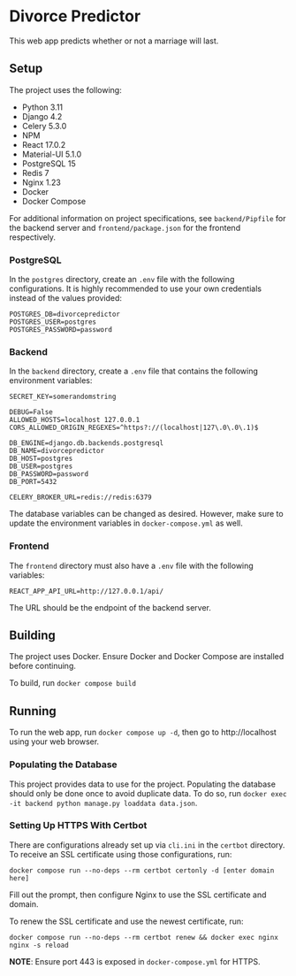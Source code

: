 # Divorce Predictor
This web app predicts whether or not a marriage will last.

## Setup
The project uses the following:
- Python 3.11
- Django 4.2
- Celery 5.3.0
- NPM
- React 17.0.2
- Material-UI 5.1.0
- PostgreSQL 15
- Redis 7
- Nginx 1.23
- Docker
- Docker Compose

For additional information on project specifications, see 
```backend/Pipfile``` for the backend server and 
```frontend/package.json``` for the frontend respectively.

### PostgreSQL
In the `postgres` directory, create an `.env` file with the following
configurations. It is highly recommended to use your own credentials
instead of the values provided:
```
POSTGRES_DB=divorcepredictor
POSTGRES_USER=postgres
POSTGRES_PASSWORD=password
```

### Backend
In the ```backend``` directory, create a ```.env``` file 
that contains the following environment variables:
```
SECRET_KEY=somerandomstring

DEBUG=False
ALLOWED_HOSTS=localhost 127.0.0.1
CORS_ALLOWED_ORIGIN_REGEXES=^https?://(localhost|127\.0\.0\.1)$

DB_ENGINE=django.db.backends.postgresql
DB_NAME=divorcepredictor
DB_HOST=postgres
DB_USER=postgres
DB_PASSWORD=password
DB_PORT=5432

CELERY_BROKER_URL=redis://redis:6379
```
The database variables can be changed as desired. 
However, make sure to update the environment variables in 
```docker-compose.yml``` as well.

### Frontend
The ```frontend``` directory must also have a ```.env``` file 
with the following variables:
```
REACT_APP_API_URL=http://127.0.0.1/api/
```
The URL should be the endpoint of the backend server.

## Building
The project uses Docker. Ensure Docker and Docker Compose are installed 
before continuing.

To build, run ```docker compose build```

## Running
To run the web app, run ```docker compose up -d```, then 
go to http://localhost using your web browser.

### Populating the Database
This project provides data to use for the project.
Populating the database should only be done once to avoid duplicate data. 
To do so, run ```docker exec -it backend python manage.py loaddata data.json```.

### Setting Up HTTPS With Certbot
There are configurations already set up via `cli.ini` in the `certbot` directory.
To receive an SSL certificate using those configurations, run:
```
docker compose run --no-deps --rm certbot certonly -d [enter domain here]
```

Fill out the prompt, then configure Nginx to use the SSL certificate and domain.

To renew the SSL certificate and use the newest certificate, run:
```
docker compose run --no-deps --rm certbot renew && docker exec nginx nginx -s reload
```

**NOTE**: Ensure port 443 is exposed in `docker-compose.yml` for HTTPS.
